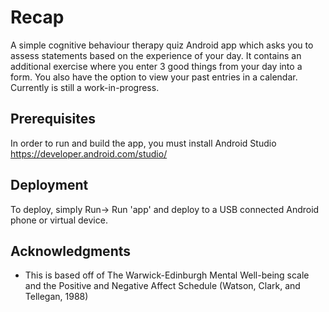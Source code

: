 # Recap

A simple cognitive behaviour therapy quiz Android app which asks you to assess statements based on the experience of your day. It contains an additional exercise where you enter 3 good things from your day into a form. You also have the option to view your past entries in a calendar. Currently is still a work-in-progress.

## Prerequisites

In order to run and build the app, you must install Android Studio https://developer.android.com/studio/

## Deployment

To deploy, simply Run-> Run 'app' and deploy to a USB connected Android phone or virtual device.

## Acknowledgments

* This is based off of The Warwick-Edinburgh Mental Well-being scale and the Positive and Negative Affect Schedule (Watson, Clark, and Tellegan, 1988) 
